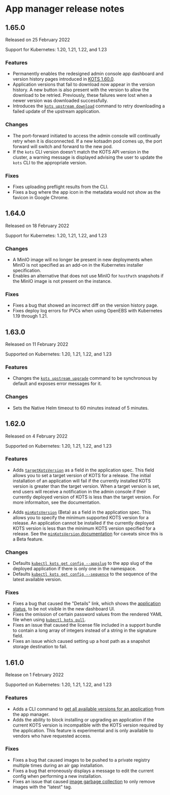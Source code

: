 # App manager release notes

## 1.65.0

Released on 25 February 2022

Support for Kubernetes: 1.20, 1.21, 1.22, and 1.23

### Features
* Permanently enables the redesigned admin console app dashboard and version history pages introduced in [KOTS 1.60.0](/release-notes/1.60.0/).
* Application versions that fail to download now appear in the version history. A new button is also present with the version to allow the download to be retried. Previously, these failures were lost when a newer version was downloaded successfully.
* Introduces the [`kots upstream download`](/kots-cli/upstream/download) command to retry downloading a failed update of the upstream application.


### Changes
* The port-forward initiated to access the admin console will continually retry when it is disconnected. If a new kotsadm pod comes up, the port forward will switch and forward to the new pod.
* If the `kots` CLI version doesn't match the KOTS API version in the cluster, a warning message is displayed advising the user to update the `kots` CLI to the appropriate version.

### Fixes
* Fixes uploading preflight results from the CLI.
* Fixes a bug where the app icon in the metadata would not show as the favicon in Google Chrome.


## 1.64.0

Released on 18 February 2022

Support for Kubernetes: 1.20, 1.21, 1.22, and 1.23

### Changes
* A MinIO image will no longer be present in new deployments when MinIO is not specified as an add-on in the Kubernetes installer specification.
* Enables an alternative that does not use MinIO for `hostPath` snapshots if the MinIO image is not present on the instance.

### Fixes
* Fixes a bug that showed an incorrect diff on the version history page.
* Fixes deploy log errors for PVCs when using OpenEBS with Kubernetes 1.19 through 1.21.


## 1.63.0

Released on 11 February 2022

Supported on Kubernetes: 1.20, 1.21, 1.22, and 1.23

### Features
* Changes the [`kots upstream upgrade`](/kots-cli/upstream/upgrade/) command to be synchronous by default and exposes error messages for it.

### Changes
* Sets the Native Helm timeout to 60 minutes instead of 5 minutes.


## 1.62.0

Released on 4 February 2022

Supported on Kubernetes: 1.20, 1.21, 1.22, and 1.23

### Features
* Adds [`targetKotsVersion`](/reference/v1beta1/application/#targetkotsversion) as a field in the application spec. This field allows you to set a target version of KOTS for a release. The initial installation of an application will fail if the currently installed KOTS version is greater than the target version. When a target version is set, end users will receive a notification in the admin console if their currently deployed version of KOTS is less than the target version. For more informaiton, see the documentation.

* Adds [`minKotsVersion`](/reference/v1beta1/application/#minkotsversion-beta) (Beta) as a field in the application spec. This allows you to specify the minimum supported KOTS version for a release. An application cannot be installed if the currently deployed KOTS version is less than the minimum KOTS version specified for a release. See the [`minKotsVersion` documentation](/reference/v1beta1/application/#minkotsversion-beta) for caveats since this is a Beta feature.

### Changes
* Defaults [`kubectl kots get config --appslug`](/kots-cli/get/config/) to the app slug of the deployed application if there is only one in the namespace.
* Defaults [`kubectl kots get config --sequence`](/kots-cli/get/config/) to the sequence of the latest available version.

### Fixes
* Fixes a bug that caused the "Details" link, which shows the [application status](/vendor/config/application-status/), to be not visible in the new dashboard UI.
* Fixes the omission of certain password values from the rendered YAML file when using [`kubectl kots pull`](/kots-cli/get/config/).
* Fixes an issue that caused the license file included in a support bundle to contain a long array of integers instead of a string in the signature field.
* Fixes an issue which caused setting up a host path as a snapshot storage destination to fail.

## 1.61.0

Release on 1 February 2022

Supported on Kubernetes: 1.20, 1.21, 1.22, and 1.23

### Features
* Adds a CLI command to [get all available versions for an application](https://kots.io/kots-cli/get/versions/) from the app manager.
* Adds the ability to block installing or upgrading an application if the current KOTS version is incompatible with the KOTS version required by the application. This feature is experimental and is only available to vendors who have requested access.


### Fixes
* Fixes a bug that caused images to be pushed to a private registry multiple times during an air gap installation.
* Fixes a bug that erroneously displays a message to edit the current config when performing a new installation.
* Fixes an issue that caused [image garbage collection](/kotsadm/registries/kurl-registry/#image-garbage-collection) to only remove images with the "latest" tag.

